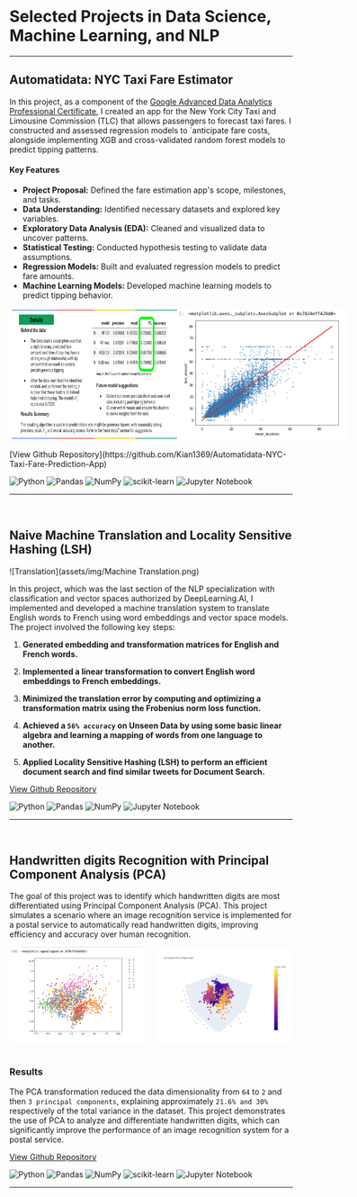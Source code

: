 # Selected Projects in Data Science, Machine Learning, and NLP
--------------------------------------------------------------------------------------------------------------------------------

## Automatidata: NYC Taxi Fare Estimator

In this project, as a component of the [Google Advanced Data Analytics Professional Certificate](https://www.coursera.org/professional-certificates/google-advanced-data-analytics), I created an app for the New York City Taxi and Limousine Commission (TLC) that allows passengers to forecast taxi fares. I constructed and assessed regression models to `anticipate fare costs, alongside implementing XGB and cross-validated random forest models to predict tipping patterns.

#### Key Features

- **Project Proposal:** Defined the fare estimation app's scope, milestones, and tasks.
- **Data Understanding:** Identified necessary datasets and explored key variables.
- **Exploratory Data Analysis (EDA):** Cleaned and visualized data to uncover patterns.
- **Statistical Testing:** Conducted hypothesis testing to validate data assumptions.
- **Regression Models:** Built and evaluated regression models to predict fare amounts.
- **Machine Learning Models:** Developed machine learning models to predict tipping behavior.

<div style="display: flex; justify-content: space-between;">
  <img src="assets/img/Results.png" alt="Results" style="width: 60%;">
  <img src="assets/img/Regression.png" alt="Regression" style="width: 60%;">
</div>
<br>
[View Github Repository](https://github.com/Kian1369/Automatidata-NYC-Taxi-Fare-Prediction-App)

![Python](https://img.shields.io/badge/Python-3776AB?style=flat-square&logo=python&logoColor=white)
![Pandas](https://img.shields.io/badge/Pandas-150458?style=flat-square&logo=pandas&logoColor=white)
![NumPy](https://img.shields.io/badge/NumPy-013243?style=flat-square&logo=numpy&logoColor=white)
![scikit-learn](https://img.shields.io/badge/scikit--learn-F7931E?style=flat-square&logo=scikit-learn&logoColor=white)
![Jupyter Notebook](https://img.shields.io/badge/Jupyter_Notebook-F37626?style=flat-square&logo=jupyter&logoColor=white)

--------------------------------------------------------------------------------------------------------------------------------
<br>

## Naive Machine Translation and Locality Sensitive Hashing (LSH)

![Translation](assets/img/Machine Translation.png)

In this project, which was the last section of the NLP specialization with classification and vector spaces authorized by DeepLearning.AI, I implemented and developed a machine translation system to translate English words to French using word embeddings and vector space models. The project involved the following key steps:

1. **Generated embedding and transformation matrices for English and French words.**

2. **Implemented a linear transformation to convert English word embeddings to French embeddings.**
    
3. **Minimized the translation error by computing and optimizing a transformation matrix using the Frobenius norm loss function.**

3. **Achieved a `56% accuracy` on Unseen Data by using some basic linear algebra and learning a mapping of words from one language to another.**
  
4. **Applied Locality Sensitive Hashing (LSH) to perform an efficient document search and find similar tweets for Document Search.**
 
[View Github Repository](https://github.com/Kian1369/Natural-Language-Processing-with-Classification-and-Vector-Spaces/tree/main/Naive%20Machine%20Translation%20and%20Locality%20Sensitive%20Hashing%20(LSH))

![Python](https://img.shields.io/badge/Python-3776AB?style=flat-square&logo=python&logoColor=white)
![Pandas](https://img.shields.io/badge/Pandas-150458?style=flat-square&logo=pandas&logoColor=white)
![NumPy](https://img.shields.io/badge/NumPy-013243?style=flat-square&logo=numpy&logoColor=white)
![Jupyter Notebook](https://img.shields.io/badge/Jupyter_Notebook-F37626?style=flat-square&logo=jupyter&logoColor=white)

--------------------------------------------------------------------------------------------------------------------------------
<br>

## Handwritten digits Recognition with Principal Component Analysis (PCA)

The goal of this project was to identify which handwritten digits are most differentiated using Principal Component Analysis (PCA). This project simulates a scenario where an image recognition service is implemented for a postal service to automatically read handwritten digits, improving efficiency and accuracy over human recognition.

<div style="display: flex; justify-content: space-between;">
  <img src="assets/img/2%20Principal%20Components.png" alt="2 Principal Components" style="width: 48%;">
  <img src="assets/img/3%20Principal%20Components.png" alt="3 Principal Components" style="width: 48%;">
</div>

<br>
   
### Results

The PCA transformation reduced the data dimensionality from `64` to `2` and then `3 principal components`, explaining approximately `21.6% and 30%` respectively of the total variance in the dataset. This project demonstrates the use of PCA to analyze and differentiate handwritten digits, which can significantly improve the performance of an image recognition system for a postal service.

[View Github Repository](https://github.com/Kian1369/Identifying-handwritten-digits-with-Principal-Component-Analysis-Project)

![Python](https://img.shields.io/badge/Python-3776AB?style=flat-square&logo=python&logoColor=white)
![Pandas](https://img.shields.io/badge/Pandas-150458?style=flat-square&logo=pandas&logoColor=white)
![NumPy](https://img.shields.io/badge/NumPy-013243?style=flat-square&logo=numpy&logoColor=white)
![scikit-learn](https://img.shields.io/badge/scikit--learn-F7931E?style=flat-square&logo=scikit-learn&logoColor=white)
![Jupyter Notebook](https://img.shields.io/badge/Jupyter_Notebook-F37626?style=flat-square&logo=jupyter&logoColor=white)

--------------------------------------------------------------------------------------------------------------------------------
